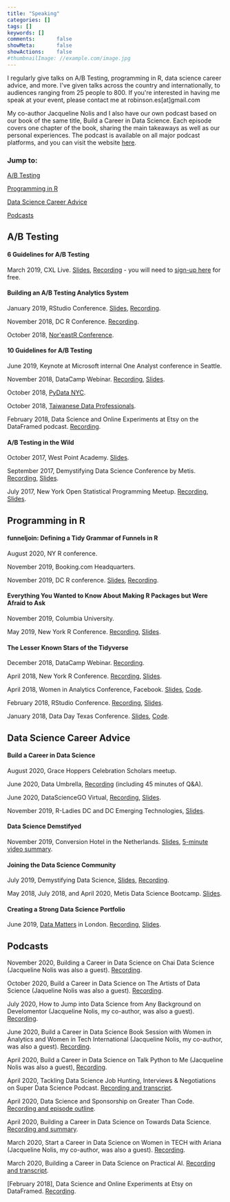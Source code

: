 ```yaml
---
title: "Speaking"
categories: []
tags: []
keywords: []
comments:       false
showMeta:       false
showActions:    false
#thumbnailImage: //example.com/image.jpg
---
```


I regularly give talks on A/B Testing, programming in R, data science career advice, and more. I've given talks across the country and internationally, to audiences ranging from 25 people to 800. If you're interested in having me speak at your event, please contact me at robinson.es[at]gmail.com

My co-author Jacqueline Nolis and I also have our own podcast based on our book of the same title, Build a Career in Data Science. Each episode covers one chapter of the book, sharing the main takeaways as well as our personal experiences. The podcast is available on all major podcast platforms, and you can visit the website [here](https://podcast.bestbook.cool/). 

### Jump to:
[A/B Testing](#a-b-testing)

[Programming in R](#programming-in-r)

[Data Science Career Advice](#data-science-career-advice)

[Podcasts](#podcasts)

## A/B Testing

#### 6 Guidelines for A/B Testing

March 2019, CXL Live. [Slides](https://www.slideshare.net/EmilyRobinson52/6-guidelines-for-ab-testing-145531526), [Recording](https://conversionxl.com/institute/media/guidelines-for-ab-testing/) - you will need to [sign-up here](https://conversionxl.com/institute/checkout/) for free.

#### Building an A/B Testing Analytics System

January 2019, RStudio Conference. [Slides](https://www.slideshare.net/secret/Ba52FYuH2FoWE), [Recording](https://resources.rstudio.com/rstudio-conf-2019/building-an-ab-testing-analytics-system-with-r-and-shiny). 

November 2018, DC R Conference. [Recording](https://www.youtube.com/watch?v=zDONDfXzKdA&feature=youtu.be).

October 2018, [Nor'eastR Conference](https://noreastrconf.com/schedule/). 

#### 10 Guidelines for A/B Testing

June 2019, Keynote at Microsoft internal One Analyst conference in Seattle. 

November 2018, DataCamp Webinar. [Recording](https://support.datacamp.com/hc/en-us/articles/360012283593-Nov-2018-Webinar-10-Guidelines-for-A-B-Testing), [Slides](https://docs.google.com/presentation/d/19_x0RJqz10ZPCC29IVkp6mDEJiitXglSgkdM4DAKW6Q/edit). 

October 2018, [PyData NYC](https://pydata.org/nyc2018/). 

October 2018, [Taiwanese Data Professionals](https://www.meetup.com/Taiwanese-Data-Professionals/events/vdgkdqyxnbjc/).

February 2018, Data Science and Online Experiments at Etsy on the DataFramed podcast. [Recording](https://soundcloud.com/dataframed/9-data-science-and-online-experiments-at-etsy). 

####  A/B Testing in the Wild

October 2017, West Point Academy. [Slides](https://github.com/robinsones/AB-Testing-Slides/blob/master/AB%20Testing%20in%20the%20Wild.pdf).

September 2017, Demystifying Data Science Conference by Metis. [Recording](https://www.youtube.com/watch?v=hlYFksjjgXg), [Slides](https://www.slideshare.net/secret/DBLR67WhEK2qWd).

July 2017, New York Open Statistical Programming Meetup. [Recording](https://www.youtube.com/watch?v=SF-ryGgLOgQ), [Slides](https://github.com/robinsones/AB-Testing-Slides/blob/master/AB%20Testing%20in%20the%20Wild.pdf). 

## Programming in R

#### funneljoin: Defining a Tidy Grammar of Funnels in R

August 2020, NY R conference. 

November 2019, Booking.com Headquarters.

November 2019, DC R conference. [Slides](https://speakerdeck.com/robinsones/funneljoin-defining-a-tidy-grammar-of-funnels-in-r), [Recording](https://www.youtube.com/watch?v=-n4XaYHDlG8&feature=youtu.be).

#### Everything You Wanted to Know About Making R Packages but Were Afraid to Ask

November 2019, Columbia University. 

May 2019, New York R Conference. [Recording](https://www.youtube.com/embed/33BzunEXEIE),  [Slides](https://www.slideshare.net/EmilyRobinson52/everything-you-wanted-to-know-about-making-an-r-package-but-were-afraid-to-ask).

#### The Lesser Known Stars of the Tidyverse

December 2018, DataCamp Webinar. [Recording](https://www.youtube.com/watch?v=uG3igAGX7UE&t=632s).

April 2018, New York R Conference. [Recording](https://www.youtube.com/watch?v=ax4LXQ5t38k), [Slides](https://www.slideshare.net/secret/sMVjYvcd7yh16z).

April 2018, Women in Analytics Conference, Facebook. [Slides](https://www.slideshare.net/secret/AcaLNF6VSwtkrT), [Code](https://github.com/robinsones/wia_talk/blob/master/wia_talk.Rmd). 

February 2018, RStudio Conference. [Recording](https://www.rstudio.com/resources/videos/the-lesser-known-stars-of-the-tidyverse/), [Slides](https://www.slideshare.net/EmilyRobinson52/the-lesser-known-stars-of-the-tidyverse). 

January 2018, Data Day Texas Conference. [Slides](https://github.com/robinsones/Data-Day-Talk/blob/master/Data_day_presentation.pdf), [Code](https://github.com/robinsones/Data-Day-Talk/blob/master/data_day_script_accompanying.md). 

## Data Science Career Advice

#### Build a Career in Data Science 

August 2020, Grace Hoppers Celebration Scholars meetup. 

June 2020, Data Umbrella, [Recording](https://www.youtube.com/watch?v=HsFFuFYz7zE) (including 45 minutes of Q&A). 

June 2020, DataScienceGO Virtual, [Recording](https://www.youtube.com/watch?v=ChCYyWl2lNY), [Slides](https://speakerdeck.com/robinsones/build-a-career-in-data-science-7ef18f3c-876d-4ece-b755-9909ad2eacda). 

November 2019, R-Ladies DC and DC Emerging Technologies, [Slides](https://speakerdeck.com/robinsones/build-a-career-in-data-science).

#### Data Science Demstifyed 

November 2019, Conversion Hotel in the Netherlands. [Slides](https://www.slideshare.net/webanalisten/ch2019-keynote-emily-robinson-data-science-demystified), [5-minute video summary](https://conversionhotel.com/session/keynote-2019-data-science-demystified/).

#### Joining the Data Science Community

July 2019, Demystifying Data Science, [Slides](https://speakerdeck.com/robinsones/joining-the-data-science-community), [Recording](https://www.youtube.com/watch?v=YiROP9-OJh4&feature=youtu.be).

May 2018, July 2018, and April 2020, Metis Data Science Bootcamp. [Slides](https://speakerdeck.com/robinsones/joining-the-data-science-community-245bca95-0556-4653-9511-9be65f3c228a).

#### Creating a Strong Data Science Portfolio

June 2019, [Data Matters](https://skillsmatter.com/meetups/11783-keynote-evening-with-emily-robinson) in London. [Recording](https://skillsmatter.com/skillscasts/13056-creating-a-strong-data-science-portfolio), [Slides](https://speakerdeck.com/robinsones/build-a-strong-data-science-portfolio).

## Podcasts

November 2020, Building a Career in Data Science on Chai Data Science (Jacqueline Nolis was also a guest). [Recording](https://www.youtube.com/watch?v=-OSWCeo18vs&feature=youtu.be). 

October 2020, Build a Career in Data Science on The Artists of Data Science (Jaqueline Nolis was also a guest). [Recording](https://theartistsofdatascience.fireside.fm/jacqueline-nolis-emily-robinson). 

July 2020, How to Jump into Data Science from Any Background on Develomentor (Jacqueline Nolis, my co-author, was also a guest). [Recording](https://develomentor.com/2020/07/23/emily-robinson-jacqueline-nolis-how-to-jump-into-data-science-from-any-background-76/). 

June 2020, Build a Career in Data Science Book Session with Women in Analytics and Women in Tech International (Jacqueline Nolis, my co-author, was also a guest). [Recording](https://www.youtube.com/watch?v=P9rfb09FWjI).

April 2020, Build a Career in Data Science on Talk Python to Me (Jacqueline Nolis was also a guest), [Recording](https://talkpython.fm/episodes/show/262/build-a-career-in-data-science). 

April 2020, Tackling Data Science Job Hunting, Interviews & Negotiations on Super Data Science Podcast. [Recording and transcript](https://www.superdatascience.com/podcast/tackling-data-science-job-hunting-interviews-and-negotiations). 

April 2020, Data Science and Sponsorship on Greater Than Code. [Recording and episode outline](https://www.greaterthancode.com/data-science-and-sponsorship). 

April 2020, Building a Career in Data Science on Towards Data Science. [Recording and summary](https://towardsdatascience.com/building-a-career-in-data-science-with-emily-robinson-27cd9bdba4c4). 

March 2020, Start a Career in Data Science on Women in TECH with Ariana (Jacqueline Nolis, my co-author, was also a guest). [Recording](https://anchor.fm/womenintech/episodes/Start-a-Career-in-Data-Science-with-Emily--Jacqueline-ebcbee).

March 2020, Building a Career in Data Science on Practical AI. [Recording and transcript](https://changelog.com/practicalai/81). 

[February 2018], Data Science and Online Experiments at Etsy on DataFramed. [Recording](https://soundcloud.com/dataframed/9-data-science-and-online-experiments-at-etsy). 
